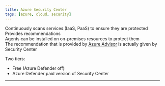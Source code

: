 ```yaml
---
title: Azure Security Center
tags: [azure, cloud, security]
---
```


Continuously scans services (IaaS, PaaS) to ensure they are protected  
Provides recommendations  
Agents can be installed on on-premises resources to protect them    
The recommendation that is provided by [Azure Advisor](../Azure%20Other%20Services/Azure%20Advisor.md) is actually given by Security Center

Two tiers:
* Free (Azure Defender off)
* Azure Defender paid version of Security Center

---